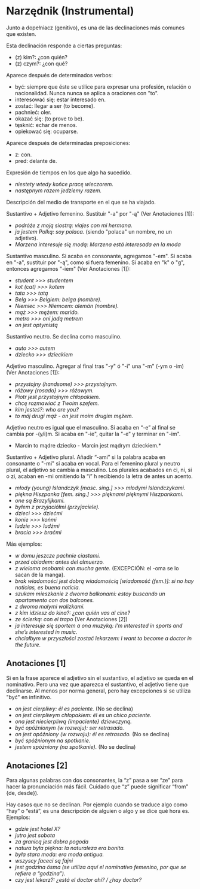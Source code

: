Narzędnik (Instrumental)
========================

Junto a dopełniacz (genitivo), es una de las declinaciones más comunes que
existen.

Esta declinación responde a ciertas preguntas:
* (z) kim?: ¿con quién?
* (z) czym?: ¿con qué?

Aparece después de determinados verbos:
* być: siempre que éste se utilice para expresar una profesión, relación o
  nacionalidad. Nunca nunca se aplica a oraciones con "to".
* interesować się: estar interesado en.
* zostać: llegar a ser (to become).
* pachnieć: oler.
* okazać się: (to prove to be).
* tęsknić: echar de menos.
* opiekować się: ocuparse.

Aparece después de determinadas preposiciones:
* z: con.
* pred: delante de.

Expresión de tiempos en los que algo ha sucedido.
* *niestety wtedy końce pracę wieczorem.*
* *następnym razem jedziemy razem.*

Descripción del medio de transporte en el que se ha viajado.

Sustantivo + Adjetivo femenino. Sustituir "-a" por "-ą" (Ver Anotaciones [1]):
* *podróże z moją siostrą: viajes con mi hermana.*
* *ja jestem Polką: soy polaca.* (siendo "polaca" un nombre, no un adjetivo).
* *Marzena interesuje się modą: Marzena está interesada en la moda*

Sustantivo masculino. Si acaba en consonante, agregamos "-em". Si acaba en "-a",
sustituir por "-ą", como si fuera femenino. Si acaba en "k" o "g", entonces
agregamos "-iem" (Ver Anotaciones [1]):
* *student >>> studentem*
* *kot (cat) >>> kotem*
* *tata >>> tatą*
* *Belg >>> Belgiem: belga (nombre).*
* *Niemiec >>> Niemcem: alemán (nombre).*
* *mąż >>> mężem: marido.*
* *metro >>> oni jadą metrem*
* *on jest optymistą*

Sustantivo neutro. Se declina como masculino.
* *auto >>> autem*
* *dziecko >>> dzieckiem*

Adjetivo masculino. Agregar al final tras "-y" ó "-i" una "-m" (-ym o -im)
(Ver Anotaciones [1]):
* *przystojny (handsome) >>> przystojnym.*
* *różowy {rosado} >>> różowym.*
* *Piotr jest przystojnym chłopakiem.*
* *chcę rozmawiać z Twoim szefem.*
* *kim jesteś?: who are you?*
* *to mój drugi mąż - on jest moim drugim mężem.*

Adjetivo neutro es igual que el masculino. Si acaba en “-e” al final se cambia
por -(y/i)m. Si acaba en "-ie", quitar la "-e" y terminar en "-im".
* Marcin to mądre dziecko - Marcin jest mądrym dzieckiem.*

Sustantivo + Adjetivo plural. Añadir “-ami” si la palabra acaba en consonante o
"-mi" si acaba en vocal. Para el femenino plural y neutro plural, el adjetivo se
cambia a masculino. Los plurales acabados en ci, ni, si o zi, acaban en -mi
omitiendo la “i” h recibiendo la letra de antes un acento.
* *młody (young) Islandczyk [masc. sing.] >>> młodymi Islandczykami.*
* *piękna Hiszpanka [fem. sing.] >>> pięknami pięknymi Hiszpankami.*
* *one są Brazylijkami.*
* *byłem z przyjaciółmi (przyjaciele).*
* *dzieci >>> dziećmi*
* *konie >>> końmi*
* *ludzie >>> ludźmi*
* *bracia >>> braćmi*

Más ejemplos:
* *w domu jeszcze pachnie ciastami.*
* *przed obiadem: antes del almuerzo.*
* *z wieloma osobami: con mucha gente.* (EXCEPCIÓN: el -oma se
  lo sacan de la manga).
* *brak wiadomości jest dobrą wiadomością [wiadomość (fem.)]: si no hay
  noticias, es buena noticia.*
* *szukam mieszkanie z dwoma balkonami: estoy buscando un apartamento con dos balcones.*
* *z dwoma małymi walizkami.*
* *z kim idziesz do kina?: ¿con quién vas al cine?*
* *ze ścierką: con el trapo* (Ver Anotaciones [2])
* *ja interesuje się sportem a ona muzyką: I’m interested in sports and
  she’s interested in music.*
* *chciałbym w przyszłości zostać lekarzem: I want to become a doctor in the
  future.*

Anotaciones [1]
---------------

Si en la frase aparece el adjetivo sin el sustantivo, el adjetivo se queda en el
nominativo. Pero una vez que aparezca el sustantivo, el adjetivo tiene que
declinarse. Al menos por norma general, pero hay excepciones si se utiliza "być"
en infinitivo.
* *on jest cierpliwy: él es paciente.* (No se declina)
* *on jest cierpliwym chłopakiem: él es un chico paciente.*
* *ona jest niecierpliwą {impaciente} dziewczyną.*
* *być opóźnionym (w rozwoju): ser retrasado.*
* *on jest opóźniony (w rozwoju): él es retrasado.* (No se declina)
* *być spóźnionym na spotkanie.*
* *jestem spóźniony (na spotkanie).* (No se declina)

Anotaciones [2]
---------------

Para algunas palabras con dos consonantes, la “z” pasa a ser “ze” para hacer la
pronunciación más fácil. Cuidado que “z” puede significar “from” {de, desde}).

Hay casos que no se declinan. Por ejemplo cuando se traduce algo como “hay” o
“está”, es una descripción de alguien o algo y se dice qué hora es. Ejemplos:

* *gdzie jest hotel X?*
* *jutro jest sobota*
* *za granicą jest dobra pogoda*
* *natura była piękna: la naturaleza era bonita.*
* *była stara moda: era moda antigua.*
* *wszyscy faceci są fajni*
* *jest godzina ósma (se utiliza aquí el nominativo femenino, por que se
  refiere a “godzina”).*
* *czy jest lekarz?: ¿está el doctor ahí? / ¿hay doctor?*


